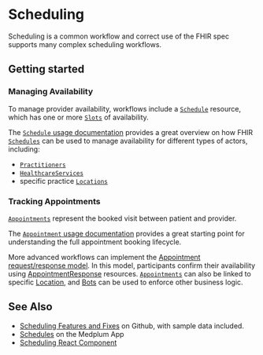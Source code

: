 # Scheduling

Scheduling is a common workflow and correct use of the FHIR spec supports many complex scheduling workflows.

## Getting started

### Managing Availability

To manage provider availability, workflows include a [`Schedule`](/docs/api/fhir/resources/schedule) resource, which has one or more [`Slots`](/docs/api/fhir/resources/slot) of availability.

The [`Schedule` usage documentation](/docs/api/fhir/resources/schedule?section=usage) provides a great overview on how FHIR [`Schedules`](/docs/api/fhir/resources/schedule) can be used to manage availability for different types of actors, including:

- [`Practitioners`](/docs/api/fhir/resources/practitioner)
- [`HealthcareServices`](/docs/api/fhir/resources/healthcareservice)
- specific practice [`Locations`](/docs/api/fhir/resources/location)

### Tracking Appointments

[`Appointments`](/docs/api/fhir/resources/appointment) represent the booked visit between patient and provider.

The [`Appointment` usage documentation](/docs/api/fhir/resources/appointment?section=usage) provides a great starting point for understanding the full appointment booking lifecycle.

More advanced workflows can implement the [Appointment request/response model](/docs/api/fhir/resources/appointment?section=relationships). In this model, participants confirm their availability using [AppointmentResponse](/docs/api/fhir/resources/appointmentresponse) resources. [`Appointments`](/docs/api/fhir/resources/appointment) can also be linked to specific [Location](/docs/api/fhir/resources/location), and [Bots](/docs/bots) can be used to enforce other business logic.

## See Also

- [Scheduling Features and Fixes](https://github.com/medplum/medplum/pulls?q=is%3Apr+label%3Ascheduling) on Github, with sample data included.
- [Schedules](https://app.medplum.com/Schedule) on the Medplum App
- [Scheduling React Component](https://storybook.medplum.com/?path=/docs/medplum-scheduler--basic)

